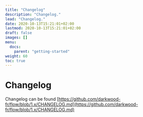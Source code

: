 ```yaml
---
title: "Changelog"
description: "Changelog."
lead: "Changelog."
date: 2020-10-13T15:21:01+02:00
lastmod: 2020-10-13T15:21:01+02:00
draft: false
images: []
menu:
  docs:
    parent: "getting-started"
weight: 60
toc: true
---
```


# Changelog

Changelog can be found [https://github.com/darkwood-fr/flow/blob/1.x/CHANGELOG.md](https://github.com/darkwood-fr/flow/blob/1.x/CHANGELOG.md)